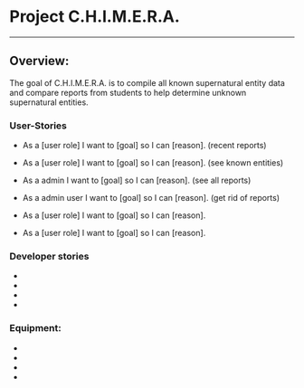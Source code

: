 # Project C.H.I.M.E.R.A.
---
## Overview:
The goal of C.H.I.M.E.R.A. is to compile all known supernatural entity data and compare reports from students to help determine unknown supernatural entities.
### User-Stories

- As a [user role] I want to [goal] so I can [reason]. (recent reports)

- As a [user role] I want to [goal] so I can [reason]. (see known entities)

- As a admin I want to [goal] so I can [reason]. (see all reports)

- As a admin user I want to [goal] so I can [reason]. (get rid of reports)

- As a [user role] I want to [goal] so I can [reason]. 

-  As a [user role] I want to [goal] so I can [reason].

### Developer stories

- 

- 

- 

- 

### Equipment:

- 

-

-

-
